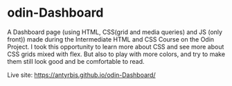 # odin-Dashboard

A Dashboard page (using HTML, CSS(grid and media queries) and JS (only front)) made during the Intermediate HTML and CSS Course on the Odin Project.
I took this opportunity to learn more about CSS and see more about CSS grids mixed with flex. But also to play with more colors, and try to make them still look good and be comfortable to read.

Live site: https://antyrbis.github.io/odin-Dashboard/
